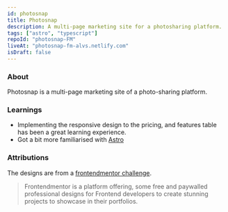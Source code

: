 ```yaml
---
id: photosnap
title: Photosnap
description: A multi-page marketing site for a photosharing platform.
tags: ["astro", "typescript"]
repoId: "photosnap-FM"
liveAt: "photosnap-fm-alvs.netlify.com"
isDraft: false
---
```


### About

Photosnap is a multi-page marketing site of a photo-sharing platform.

### Learnings

-   Implementing the responsive design to the pricing, and features table has been a great learning experience.
-   Got a bit more familiarised with [Astro](https://astro.build)

### Attributions

The designs are from a [frontendmentor challenge](https://www.frontendmentor.io/challenges/photosnap-multipage-website-nMDSrNmNW).

> Frontendmentor is a platform offering, some free and paywalled professional designs for Frontend developers to create stunning projects to showcase in their portfolios.
